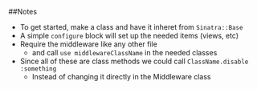 ##Notes

* To get started, make a class and have it inheret from `Sinatra::Base`
* A simple `configure` block will set up the needed items (views, etc)
* Require the middleware like any other file
	* and call `use middlewareClassName` in the needed classes
* Since all of these are class methods we could call `ClassName.disable :something`
	* Instead of changing it directly in the Middleware class
